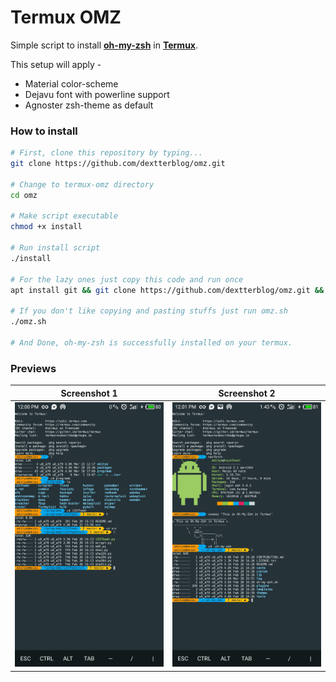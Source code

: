 # Termux OMZ

Simple script to install **[oh-my-zsh](https://ohmyz.sh)** in **[Termux](https://termux.com)**.

This setup will apply -
- Material color-scheme
- Dejavu font with powerline support
- Agnoster zsh-theme as default

### How to install

```bash
# First, clone this repository by typing...
git clone https://github.com/dextterblog/omz.git

# Change to termux-omz directory
cd omz

# Make script executable
chmod +x install

# Run install script
./install

# For the lazy ones just copy this code and run once
apt install git && git clone https://github.com/dextterblog/omz.git && cd omz && chmod +x install && ./install

# If you don't like copying and pasting stuffs just run omz.sh
./omz.sh

# And Done, oh-my-zsh is successfully installed on your termux.
```

### Previews

|Screenshot 1|Screenshot 2|
|--|--|
|![img](screen_1.jpg)|![img](screen_2.jpg)|
